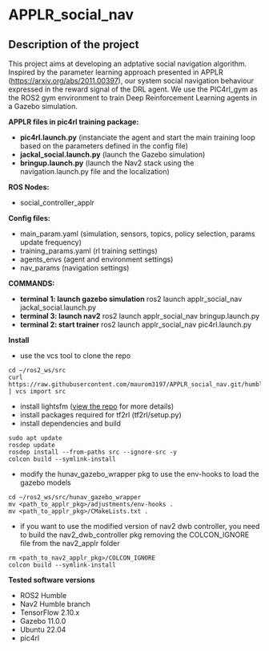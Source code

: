 # APPLR_social_nav

## Description of the project
This project aims at developing an adptative social navigation algorithm. Inspired by the parameter learning approach presented in APPLR (https://arxiv.org/abs/2011.00397), our system social navigation behaviour expressed in the reward signal of the DRL agent. We use the PIC4rl_gym as the ROS2 gym environment to train Deep Reinforcement Learning agents in a Gazebo simulation.

**APPLR files in pic4rl training package:**
- **pic4rl.launch.py** (instanciate the agent and start the main training loop based on the parameters defined in the config file)
- **jackal_social.launch.py** (launch the Gazebo simulation)
- **bringup.launch.py** (launch the Nav2 stack using the navigation.launch.py file and the localization)

**ROS Nodes:**
- social_controller_applr 

**Config files:**
- main_param.yaml (simulation, sensors, topics, policy selection, params update frequency)
- training_params.yaml (rl training settings)
- agents_envs (agent and environment settings)
- nav_params (navigation settings)

**COMMANDS:**
- **terminal 1: launch gazebo simulation**
ros2 launch applr_social_nav jackal_social.launch.py
- **terminal 3: launch nav2**
ros2 launch applr_social_nav bringup.launch.py
- **terminal 2: start trainer**
ros2 launch applr_social_nav pic4rl.launch.py 

**Install**

- use the vcs tool to clone the repo 
```
cd ~/ros2_ws/src
curl
https://raw.githubusercontent.com/maurom3197/APPLR_social_nav.git/humble/applr_social_nav.repos | vcs import src
```
- install lightsfm ([view the repo](https://github.com/robotics-upo/lightsfm) for more details)
- install packages required for tf2rl (tf2rl/setup.py)
- install dependencies and build
```
sudo apt update
rosdep update
rosdep install --from-paths src --ignore-src -y
colcon build --symlink-install
```
- modify the hunav_gazebo_wrapper pkg to use the env-hooks to load the gazebo models
```
cd ~/ros2_ws/src/hunav_gazebo_wrapper
mv <path_to_applr_pkg>/adjustments/env-hooks .
mv <path_to_applr_pkg>/CMakeLists.txt .
``` 
- if you want to use the modified version of nav2 dwb controller, you need to build the nav2_dwb_controller pkg removing the COLCON_IGNORE file from the nav2_applr folder
```
rm <path_to_nav2_applr_pkg>/COLCON_IGNORE
colcon build --symlink-install
```




**Tested software versions**
- ROS2 Humble
- Nav2 Humble branch
- TensorFlow 2.10.x
- Gazebo 11.0.0
- Ubuntu 22.04
- pic4rl 
